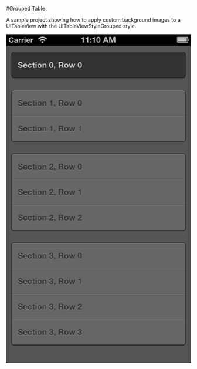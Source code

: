 #Grouped Table

A sample project showing how to apply custom background images to a UITableView with the UITableViewStyleGrouped style.

![ScreenShot](screenshot.png)
